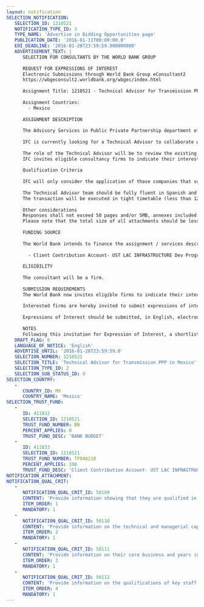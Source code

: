 ```yaml
---
layout: notification
SELECTION_NOTIFICATION: 
   SELECTION_ID: 1210521
   NOTIFICATION_TYPE_ID: 3
   TYPE_NAME: 'Advertise in Bidding Opportunities page'
   PUBLICATION_DATE: '2016-01-11T00:00:00.0'
   EOI_DEADLINE: '2016-01-28T23:59:59.900000000'
   ADVERTISEMENT_TEXT: |
      SELECTION FOR CONSULTANTS BY THE WORLD BANK GROUP
      
      REQUEST FOR EXPRESSIONS OF INTEREST
      Electronic Submissions through World Bank Group eConsultant2
      https://wbgeconsult2.worldbank.org/wbgec/index.html
      
      Assignment Title: 1210521 - Technical Advisor for Transmission PPP in Mexico
      
      Assignment Countries:
        - Mexico
      
      ASSIGNMENT DESCRIPTION
      
      The Advisory Services in Public Private Partnership department of the International Finance Corporation (IFC), the private sector arm of the World Bank Group, is being considered as the lead advisor to structure and implement a PPP solution for an electricity transmission project in Mexico.
      
      IFC is currently looking for a Technical Advisor to collaborate with IFC Public-Private Partnerships Advisory Team in the structuring and tendering of a PPP solution for an electricity transmission project in Mexico (the Project). The Project entails the construction and operation of a 600 kilometers +/- 500kV 3,000 MW bipolar HVDC line (the Main Line), and the secondary lines in alternate current, which will connect the Main Line with Mexico City. 
      
      The role of the Technical Advisor will be to review the existing technical studies, carry out all complementary studies required to complete the due diligence, provide specific technical and commercial advice in relation to the transaction, provide technical inputs for the bidding documents, and support IFC during bidding process. 
      IFC invites eligible consultancy firms to indicate their interest in providing the abovementioned services and provide information demonstrating that they are qualified to perform the services (brochures, description of similar assignments, experience in similar conditions, availability of appropriate skills among staff, etc.)
      
      Qualification Criteria
      
      IFC will only consider the application of those companies that successfully demonstrate experience in technical advisory in electricity transmission PPPs (preferably in Latin America);
      
      The Technical Advisor team should be fully fluent in Spanish and English;
      The transaction will be executed in tight timetable (less than 12 months) and requires significant presence in Mexico.
      
      Other considerations
      Responses shall not exceed 50 pages and/or 5MB, annexes included. If the submitted response exceeds 50 pages, IFC reserves the right to read only the first 50.
      Please note that the total size of all attachments should be less than 5MB. 
      
      FUNDING SOURCE
      
      The World Bank intends to finance the assignment / services described below under the following trust fund(s):
      
        - Client Contribution Account- UST LAC INFRASTRUCTURE Dev Program
      
      ELIGIBILITY
      
      The consultant will be a firm. 
      
      SUBMISSION REQUIREMENTS
      The World Bank now invites eligible firms to indicate their interest in providing the services.  Interested firms must provide information indicating that they are qualified to perform the services (brochures, description of similar assignments, experience in similar conditions, availability of appropriate skills among staff, etc. for firms; CV and cover letter for individuals).  Please note that the total size of all attachments should be less than 5MB.  Consultants may associate to enhance their qualifications.
      
      Interested firms are hereby invited to submit expressions of interest.
      
      Expressions of Interest should be submitted, in English, electronically through World Bank Group (https://wbgeconsult2.worldbank.org/wbgec/index.html)
      
      NOTES
      Following this invitation for Expression of Interest, a shortlist of qualified firms will be formally invited to submit proposals.  Shortlisting and selection will be subject to the availability of funding.
   DRAFT_FLAG: 0
   LANGUAGE_OF_NOTICE: 'English'
   ADVERTISE_UNTIL: '2016-01-28T23:59:59.0'
   SELECTION_NUMBER: 1210521
   SELECTION_TITLE: 'Technical Advisor for Transmission PPP in Mexico'
   SELECTION_TYPE_ID: 2
   SELECTION_SUB_STATUS_ID: 8
SELECTION_COUNTRY: 
   - 
      COUNTRY_ID: MX
      COUNTRY_NAME: 'Mexico'
SELECTION_TRUST_FUND: 
   - 
      ID: 411832
      SELECTION_ID: 1210521
      TRUST_FUND_NUMBER: BB
      PERCENT_APPLIES: 0
      TRUST_FUND_DESC: 'BANK BUDGET'
   - 
      ID: 411833
      SELECTION_ID: 1210521
      TRUST_FUND_NUMBER: TF0A0210
      PERCENT_APPLIES: 100
      TRUST_FUND_DESC: 'Client Contribution Account- UST LAC INFRASTRUCTURE Dev Program'
NOTIFICATION_ATTACHMENT: 
NOTIFICATION_QUAL_CRIT: 
   - 
      NOTIFICATION_QUAL_CRIT_ID: 50109
      CONTENT: 'Provide information showing that they are qualified in the field of the assignment.'
      ITEM_ORDER: 1
      MANDATORY: 1
   - 
      NOTIFICATION_QUAL_CRIT_ID: 50110
      CONTENT: 'Provide information on the technical and managerial capabilities of the firm.'
      ITEM_ORDER: 2
      MANDATORY: 1
   - 
      NOTIFICATION_QUAL_CRIT_ID: 50111
      CONTENT: 'Provide information on their core business and years in business.'
      ITEM_ORDER: 3
      MANDATORY: 1
   - 
      NOTIFICATION_QUAL_CRIT_ID: 50112
      CONTENT: 'Provide information on the qualifications of key staff.'
      ITEM_ORDER: 4
      MANDATORY: 1
---
```

